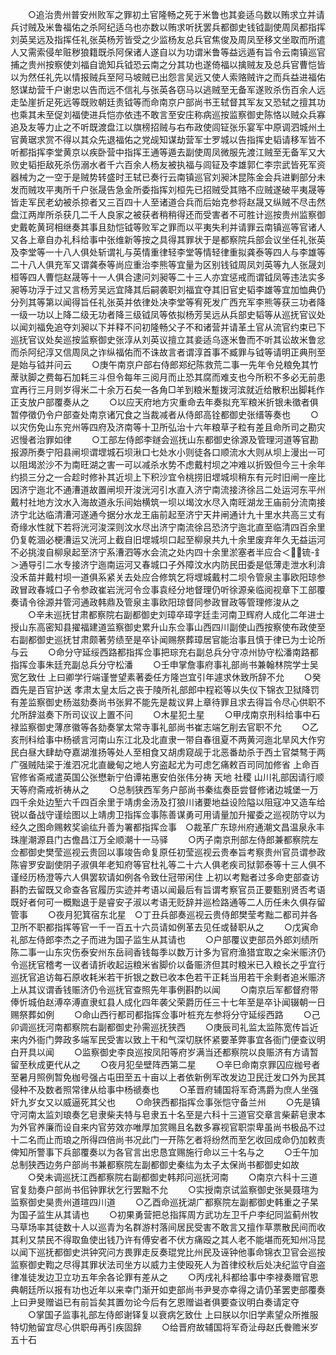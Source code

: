 <!-- { "loadSidebar": true } -->
　　○追治贵州普安州败军之罪初土官隆畅之死于米鲁也其妾适乌数以贿求立并请兵讨贼及米鲁福佑之杀阿纪适乌也亦数以贿求听抚罢兵都御史钱钺副使周凤都指挥刘英吴远及指挥任礼张英杨芳皆受之少监杨友总兵官焦俊及周凤至移文坐取而所遣人又需索侵牟赃秽狼籍既杀阿保诸人遂自以为功谓米鲁等益远遁有旨令云南镇巡官捕之贵州按察使刘福自诡知兵钺恐云南之分其功也遂倚福以擒贼友及总兵官曹恺皆以为然任礼先以情报贼兵至阿马坡贼已出怨言吴远又使人索赂贼许之而兵益进福佑怒谋劫营千户谢忠以告而远不信礼与张英各窃马以逃贼至无备军遂败杀伤百余人远走坠崖折足死远等既败朝廷责钺等而命南京户部尚书王轼督其军友又恐轼之擅其功也乘其未至促刘福使进兵恺亦依违不敢言至安庄称病巡按监察御史陈恪以贼众兵寡追及友等力止之不听既渡盘江以旗榜招贼与右布政使闾钲张乐宴军中原调泗城州土官黄琚求赏不得以其众先退福佑之党觇知谋劫营军士罗城以告指挥史韬请移军皆不听都指挥李堂黄京以疾卧营中指挥王通等遁去副使周凤微服先渡江贼至无备军又大败史韬拒敌死杀伤溺水者千六百余人杨友被执福与闾钲及李雄郭仁李宗武皆死军资器械为之一空于是贼势转盛时王轼已奏行云南镇巡官刘昶沐昆陈金会兵进剿部分未发而贼攻平夷所千户张晟告急金所委指挥刘桓先已招贼受其赂不应贼遂破平夷晟等皆走军民老幼被杀掠者又三百四十人至诸道合兵而后始克参将赵晟又纵贼不尽击然盘江两岸所杀获几二千人良家之被获者稍稍得还而受害者不可胜计巡按贵州监察御史戴乾黄珂相继奏其事且劾恺钺等败军之罪而以平夷失利并请罪云南镇巡等官诸人又各上章自办礼科给事中张维新等按之具得其罪状于是都察院兵部会议坐任礼张英及李堂等一十八人俱处斩谓礼与英情重律轻李堂等情轻律重拟龚泰等四人与李雄等二十八人俱充军又谓龚泰等尚应重治李熊等宜量为区别钱钺周凤刘英等九人张晟刘桓等四人曹恺赵晟等十一人俱合逮问刘昶等二十三人亦宜惩戒而谓钺凤等违法实多昶等功浮于过又言杨芳吴远宜降其后嗣袭职刘福宜夺其旧官史韬李雄等宜加恤典仍分列其等第以闻得旨任礼张英并依律处决李堂等宥死发广西充军李熊等获三功者降一级一功以上降二级无功者降三级钺凤等依拟杨芳吴远从兵部史韬等从巡抚官议处以闻刘福免追夺刘昶以下并释不问初隆畅父子不和诸营并请革土官从流官约束已下巡抚官议处矣巡按监察御史张淳从刘英议擅立其妾适乌逐米鲁而不听其讼故米鲁忿而杀阿纪淳又信周凤之诈纵福佑而不诛故言者谓淳首事不臧罪与钺等请明正典刑至是始与钺并问云
　　○庚午南京户部右侍郎郑纪陈救荒二事一先年令兑粮免其竹蓆驮脚之费每石加耗三斗但令每年三阅月而止恐其腐而难支也今所积不多必无前患宜再行三月则岁得米二十余万石矣一各角□羊到粮米蹔拨河滨就近给散积出脚耗作正支放户部覆奏从之
　　○以应天府地方灾重命去年奏拟充军粮米折银未徵者俱暂停徵仍令户部查处南京诸冗食之当裁减者从侍郎高铨都御史张缙等奏也
　　○以灾伤免山东兖州等四府及济南等十卫所弘治十六年粮草子粒有差且命所司之勘灾迟慢者治罪如律
　　○工部左侍郎李鐩会巡抚山东都御史徐源及管理河道等官勘报源所奏宁阳县闸坝谓堽城石坝湫口七处水小则徒各口顺流水大则从坝上漫出一可以阻堨淤沙不为南旺湖之害一可以减杀水势不虑戴村坝之冲难以折毁但今三十余年约损三分之一合趁时修补其近坝上下积沙宜令桃捞旧堽城坝稍东有元时旧闸一座比因济宁迤北不通漕道故置闸坝开浚洸河引水直入济宁南流接济徐吕二处运河东平州戴村社地方汶水入海故道永乐间始横筑一坝以堨汶水尽入南旺湖龙王庙前分流南接济宁北达临清漕河遂通今据分水龙王庙前起至济宁天井闸通计九十里水共高三丈有奇缘水性就下若将洸河浚深则汶水尽出济宁南流徐吕恐济宁迤北直至临清四百余里仍复乾涸必梗漕运又洸河上截自旧堽城坝口起至柳泉共九十余里废弃年久无益运河不必挑浚自柳泉起至济宁系漕泗等水会流之处内四十余里淤塞者半应合＜锍-釒＞通导引二水专接济宁迤南运河又春城口子外障汶水内防民田委是低薄走泄水利渰没禾苗并戴村坝一道俱系紧关去处应合修筑乞将堽城戴村二坝令管泉主事欧阳琼参政冒政春城口子令参政崔岩洸河令佥事袁经分地督理仍听徐源亲临阅视章下工部覆奏请令徐源并管河通政韩鼎及管泉主事欧阳琼督同参政冒政等管理修浚从之
　　○辛未巡抚甘肃都察院右副都御史刘璋卒璋字廷圭河南卫辉府人成化二年进士授山东高密知县擢福建道监察御史累升山东佥事山西四川副使山西按察使布政使至右副都御史巡抚甘肃颇著劳绩至是卒讣闻赐祭葬璋居官能治事且慎于律已为士论所与云
　　○命分守延绥西路都指挥佥事把琮充右副总兵分守凉州协守松潘南路都指挥佥事朱廷充副总兵分守松潘
　　○壬申掌詹事府事礼部尚书兼翰林院学士吴宽乞致仕  上曰卿学行端谨誉望素著委任方隆岂宜引年遽求休致所辞不允
　　○癸酉先是百官护送  孝肃太皇太后之丧于陵所礼部郎中程崧等以失仪下锦衣卫狱降罚有差监察御史杨滋劾奏尚书张昇不能先是裁议昇上章待罪且求去得旨令尽心供职不允所辞滋奏下所司议议上置不问
　　○木星犯土星
　　○甲戌南京刑科给事中石禄监察御史薄彦徽等各劾奏掌太常寺事礼部尚书崔志端乞削去官职不允
　　○乙亥刑科给事中杨禠言河南山东江北及北直隶一带自春徂夏不两黄河迤北旱风大作穷民白昼大肆劫夺嘉湖淮扬等处人至相食又胡虏窥觇于北恶番劫杀于西土官桀骜于两广强贼陆梁于淮泗况北直畿甸之地人穷盗起尤为可虑乞痛敕百司同加修省  上命百官修省斋戒遣英国公张懋新宁伯谭祐惠安伯张伟分祷  天地  社稷  山川礼部因请行顺天等府斋戒祈祷从之
　　○总制狭西军务户部尚书秦纮奏臣尝督修诸边城堡一万四千余处边堑六千四百余里于靖虏金汤及打狼川诸要地益设险隘以阻寇冲又造车给锐以备战守谨绘图以上靖虏卫指挥佥事陈善谋勇可用请量加升擢委之巡视防守以为经久之图命赐敕奖谕纮升善为署都指挥佥事　○裁革广东琼州府通潮文昌温泉永丰珠崖潮源县门古儋昌江万全顺潮十一马驿
　　○丙子南京刑部左侍郎兼都察院左佥都御史樊莹巡视云贵回以事竣告命复原任初莹巡视云贵奉旨考察贵州官员谓参政陈睿罗安副使阴子淑俱年老知府等官杜礼等二十六人俱老疾司狱郭泰等十三人俱不谨经历杨澄等六人俱罢软请如例各令致仕冠带闲住  上初以考黜者过多命吏部查访斟酌去留既又命查各官履历实迹并考语以闻最后有旨谓考察官员正要甄别贤否考语既好者何可一概黜退于是睿安子淑以考语无贬辞并巡检路通等二人历任未久俱存留管事
　　○夜月犯箕宿东北星　○丁丑兵部奏巡视云贵侍郎樊莹考黜二都司并各卫所不职都指挥等官一千一百五十六员请如例革去见任或替职从之
　　○戊寅命礼部左侍郎李杰之子而进为国子监生从其请也
　　○户部覆议吏部员外郎刘绩所陈二事一山东灾伤泰安州东岳祠香钱每季以数万计多为官府渔猎宜取之籴米赈济仍令巡抚官稽考一议者请折收起运粮米省脚价以备赈济但其时粮米已入粮长之乎宜行巡抚官追访每石原收耗米若干折银之数已收本色若干正耗当用若干余剩者追米赈济  上从其议谓香钱赈济仍令巡抚官查照先年事例斟酌以闻
　　○南京后军都督府带俸忻城伯赵溥卒溥直隶虹县人成化四年袭父荣爵历任三十七年至是卒讣闻辍朝一日赐祭葬如例
　　○命山西行都司都指挥佥事叶桩充左参将分守延绥西路
　　○己卯调巡抚河南都察院右副都御史孙需巡抚狭西
　　○庚辰司礼监太监陈宽传旨近来内外衙门弊政多端军民受害以致上干和气深切朕怀紧要革弊事宜各衙门便查议明白开具以闻
　　○监察御史李良巡按凤阳等府岁满当还都察院以良赈济有方请暂留至秋成更代从之
　　○夜月犯垒壁阵西第二星
　　○辛巳命南京罪囚应枷号者至暑月照例暂免枷号强占屯田至五十亩以上者依新例军改发边卫民迁发口外为民其侵种不及数者照常律从给事中杨禠奏也
　　○革晋府辅国将军奇溤爵为庶人坐强奸九岁女又以威逼死其父也
　　○命狭西都指挥佥事张恺守备兰州
　　○先是镇守河南太监刘琅奏乞皂隶柴夫特与皂隶五十名至是六科十三道官交章言柴薪皂隶本为外官养廉而设自来内官劳效亦唯厚加赏赐且名数多寡视官职崇卑虽尚书极品不过十二名而止而琅之所得四倍尚书况此门一开陈乞者将纷然而至乞收回成命仍加敕责俾知所警事下兵部覆奏以为各官言出忠恳宜赐施行命以三十名与之
　　○壬午加总制狭西边务户部尚书兼都察院左副都御史秦纮为太子太保尚书都御史如故
　　○癸未调巡抚江西都察院右副都御史韩邦问巡抚河南
　　○南京六科十三道官复劾奏户部尚书佀钟罪状乞行罢黜不允
　　○实授南京试监察御史张昊聂瑄为监察御史昊贵州道瑄四川道
　　○乙酉命巡抚湖广都察院左副都御史韩重之子杲为国子监生从其请也
　　○初果勇营把总指挥周方武功左卫千户李纪同监蓟州牧马草场率其徒数十人以巡青为名群游村落间居民受害不敢言又擅作草票散民间而收其利又禁民不得取鱼使出钱乃许有傅安者不伏方痛殴之其人老不能堪而死知州冯昆以闻下巡抚都御史洪钟究问方畏罪走反奏琨党比州民及诬钟他事命锦衣卫官会巡按监察御史鞫之尽得其罪状法司坐方以威力主使殴死人为首律绞秋后处决纪监守自盗律准徒发边卫立功五年余各论罪有差从之
　　○丙戌礼科都给事中李禄奏赠官恩典朝廷所以报有功也近年以来幸门渐开如吏部尚书尹旻亦幸得之请仍革罢吏部覆奏  上曰尹旻赠谥已有前旨矣其置勿论今后有乞恩赠谥者俱要查议明白奏请定夺
　　○掌国子监事礼部左侍郎谢铎复以衰病乞致仕  上曰朕以尔旧学素望众所推服特切勉留宜尽心供职毋再引疾固辞
　　○给晋府故辅国将军奇沚母赵氏餋赡米岁五十石
